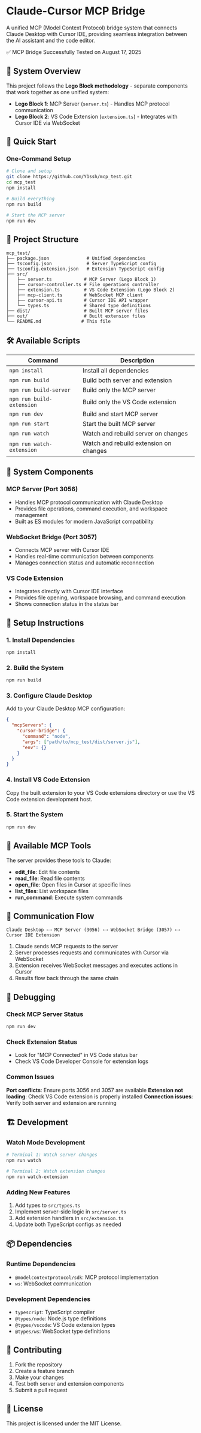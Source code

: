 # Claude-Cursor MCP Bridge

A unified MCP (Model Context Protocol) bridge system that connects Claude Desktop with Cursor IDE, providing seamless integration between the AI assistant and the code editor.

✅ MCP Bridge Successfully Tested on August 17, 2025

## 🎯 System Overview

This project follows the **Lego Block methodology** - separate components that work together as one unified system:

- **Lego Block 1**: MCP Server (`server.ts`) - Handles MCP protocol communication
- **Lego Block 2**: VS Code Extension (`extension.ts`) - Integrates with Cursor IDE via WebSocket

## 🚀 Quick Start

### One-Command Setup

```bash
# Clone and setup
git clone https://github.com/Y1ssh/mcp_test.git
cd mcp_test
npm install

# Build everything
npm run build

# Start the MCP server
npm run dev
```

## 📁 Project Structure

```
mcp_test/
├── package.json              # Unified dependencies
├── tsconfig.json             # Server TypeScript config
├── tsconfig.extension.json   # Extension TypeScript config
├── src/
│   ├── server.ts            # MCP Server (Lego Block 1)
│   ├── cursor-controller.ts # File operations controller
│   ├── extension.ts         # VS Code Extension (Lego Block 2)
│   ├── mcp-client.ts        # WebSocket MCP client
│   ├── cursor-api.ts        # Cursor IDE API wrapper
│   └── types.ts             # Shared type definitions
├── dist/                    # Built MCP server files
├── out/                     # Built extension files
└── README.md               # This file
```

## 🛠 Available Scripts

| Command | Description |
|---------|-------------|
| `npm install` | Install all dependencies |
| `npm run build` | Build both server and extension |
| `npm run build-server` | Build only the MCP server |
| `npm run build-extension` | Build only the VS Code extension |
| `npm run dev` | Build and start MCP server |
| `npm run start` | Start the built MCP server |
| `npm run watch` | Watch and rebuild server on changes |
| `npm run watch-extension` | Watch and rebuild extension on changes |

## 🔧 System Components

### MCP Server (Port 3056)
- Handles MCP protocol communication with Claude Desktop
- Provides file operations, command execution, and workspace management
- Built as ES modules for modern JavaScript compatibility

### WebSocket Bridge (Port 3057)
- Connects MCP server with Cursor IDE
- Handles real-time communication between components
- Manages connection status and automatic reconnection

### VS Code Extension
- Integrates directly with Cursor IDE interface
- Provides file opening, workspace browsing, and command execution
- Shows connection status in the status bar

## 🚀 Setup Instructions

### 1. Install Dependencies
```bash
npm install
```

### 2. Build the System
```bash
npm run build
```

### 3. Configure Claude Desktop

Add to your Claude Desktop MCP configuration:
```json
{
  "mcpServers": {
    "cursor-bridge": {
      "command": "node",
      "args": ["path/to/mcp_test/dist/server.js"],
      "env": {}
    }
  }
}
```

### 4. Install VS Code Extension

Copy the built extension to your VS Code extensions directory or use the VS Code extension development host.

### 5. Start the System

```bash
npm run dev
```

## 🔌 Available MCP Tools

The server provides these tools to Claude:

- **edit_file**: Edit file contents
- **read_file**: Read file contents  
- **open_file**: Open files in Cursor at specific lines
- **list_files**: List workspace files
- **run_command**: Execute system commands

## 🔄 Communication Flow

```
Claude Desktop ←→ MCP Server (3056) ←→ WebSocket Bridge (3057) ←→ Cursor IDE Extension
```

1. Claude sends MCP requests to the server
2. Server processes requests and communicates with Cursor via WebSocket
3. Extension receives WebSocket messages and executes actions in Cursor
4. Results flow back through the same chain

## 🐛 Debugging

### Check MCP Server Status
```bash
npm run dev
```

### Check Extension Status
- Look for "MCP Connected" in VS Code status bar
- Check VS Code Developer Console for extension logs

### Common Issues

**Port conflicts**: Ensure ports 3056 and 3057 are available
**Extension not loading**: Check VS Code extension is properly installed
**Connection issues**: Verify both server and extension are running

## 🏗 Development

### Watch Mode Development
```bash
# Terminal 1: Watch server changes
npm run watch

# Terminal 2: Watch extension changes  
npm run watch-extension
```

### Adding New Features

1. Add types to `src/types.ts`
2. Implement server-side logic in `src/server.ts`
3. Add extension handlers in `src/extension.ts`
4. Update both TypeScript configs as needed

## 📦 Dependencies

### Runtime Dependencies
- `@modelcontextprotocol/sdk`: MCP protocol implementation
- `ws`: WebSocket communication

### Development Dependencies
- `typescript`: TypeScript compiler
- `@types/node`: Node.js type definitions
- `@types/vscode`: VS Code extension types
- `@types/ws`: WebSocket type definitions

## 🤝 Contributing

1. Fork the repository
2. Create a feature branch
3. Make your changes
4. Test both server and extension components
5. Submit a pull request

## 📄 License

This project is licensed under the MIT License.